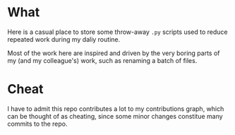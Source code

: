 # What
Here is a casual place to store some throw-away `.py` scripts used to reduce
repeated work during my daliy routine. 

Most of the work here are inspired and driven by the very boring parts of my
(and my colleague's) work, such as renaming a batch of files.

# Cheat
I have to admit this repo contributes a lot to my contributions graph, which
can be thought of as cheating, since some minor changes constitue many commits
to the repo. 


